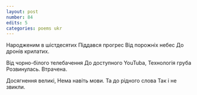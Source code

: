```yaml
---
layout: post
number: 84
edits: 5
categories: poems ukr
---
```


Народженим в шістдесятих
Піддався прогрес 
Від порожніх небес
До дронів крилатих. 

Від чорно-білого телебачення 
До доступного YouTubа,
Технологія груба
Розвинулась. Втрачена.

Досягнення великі, 
Нема навіть мови. 
Та до рідного слова 
Так і не звикли.
